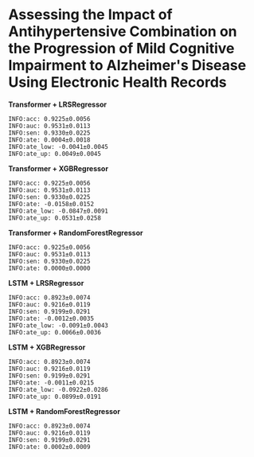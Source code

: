 
# Assessing the Impact of Antihypertensive Combination on the Progression of Mild Cognitive Impairment to Alzheimer's Disease Using Electronic Health Records

**Transformer + LRSRegressor**
```
INFO:acc: 0.9225±0.0056
INFO:auc: 0.9531±0.0113
INFO:sen: 0.9330±0.0225
INFO:ate: 0.0004±0.0018
INFO:ate_low: -0.0041±0.0045
INFO:ate_up: 0.0049±0.0045
```

**Transformer + XGBRegressor**
```
INFO:acc: 0.9225±0.0056
INFO:auc: 0.9531±0.0113
INFO:sen: 0.9330±0.0225
INFO:ate: -0.0158±0.0152
INFO:ate_low: -0.0847±0.0091
INFO:ate_up: 0.0531±0.0258
```

**Transformer + RandomForestRegressor**
```
INFO:acc: 0.9225±0.0056
INFO:auc: 0.9531±0.0113
INFO:sen: 0.9330±0.0225
INFO:ate: 0.0000±0.0000
```

**LSTM + LRSRegressor**
```
INFO:acc: 0.8923±0.0074
INFO:auc: 0.9216±0.0119
INFO:sen: 0.9199±0.0291
INFO:ate: -0.0012±0.0035
INFO:ate_low: -0.0091±0.0043
INFO:ate_up: 0.0066±0.0036
```


**LSTM + XGBRegressor**
```
INFO:acc: 0.8923±0.0074
INFO:auc: 0.9216±0.0119
INFO:sen: 0.9199±0.0291
INFO:ate: -0.0011±0.0215
INFO:ate_low: -0.0922±0.0286
INFO:ate_up: 0.0899±0.0191
```

**LSTM + RandomForestRegressor**
```
INFO:acc: 0.8923±0.0074
INFO:auc: 0.9216±0.0119
INFO:sen: 0.9199±0.0291
INFO:ate: 0.0002±0.0009
```



